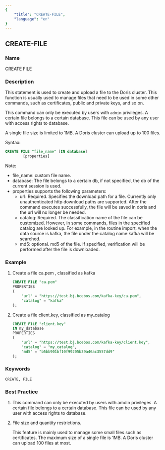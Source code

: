 ```yaml
---
{
    "title": "CREATE-FILE",
    "language": "en"
}
---
```


## CREATE-FILE

### Name

CREATE FILE

### Description

This statement is used to create and upload a file to the Doris cluster.
This function is usually used to manage files that need to be used in some other commands, such as certificates, public and private keys, and so on.

This command can only be executed by users with `admin` privileges.
A certain file belongs to a certain database. This file can be used by any user with access rights to database.

A single file size is limited to 1MB.
A Doris cluster can upload up to 100 files.

Syntax:

```sql
CREATE FILE "file_name" [IN database]
        [properties]
````

Note:

- file_name: custom file name.
- database: The file belongs to a certain db, if not specified, the db of the current session is used.
- properties supports the following parameters:
    - url: Required. Specifies the download path for a file. Currently only unauthenticated http download paths are supported. After the command executes successfully, the file will be saved in doris and the url will no longer be needed.
    - catalog: Required. The classification name of the file can be customized. However, in some commands, files in the specified catalog are looked up. For example, in the routine import, when the data source is kafka, the file under the catalog name kafka will be searched.
    - md5: optional. md5 of the file. If specified, verification will be performed after the file is downloaded.

### Example

1. Create a file ca.pem , classified as kafka

   ```sql
   CREATE FILE "ca.pem"
   PROPERTIES
   (
       "url" = "https://test.bj.bcebos.com/kafka-key/ca.pem",
       "catalog" = "kafka"
   );
   ````

2. Create a file client.key, classified as my_catalog

   ```sql
   CREATE FILE "client.key"
   IN my_database
   PROPERTIES
   (
       "url" = "https://test.bj.bcebos.com/kafka-key/client.key",
       "catalog" = "my_catalog",
       "md5" = "b5bb901bf10f99205b39a46ac3557dd9"
   );
   ````

### Keywords

````text
CREATE, FILE
````

### Best Practice

1. This command can only be executed by users with amdin privileges. A certain file belongs to a certain database. This file can be used by any user with access rights to database.

2. File size and quantity restrictions.

   This feature is mainly used to manage some small files such as certificates. The maximum size of a single file is 1MB. A Doris cluster can upload 100 files at most.

